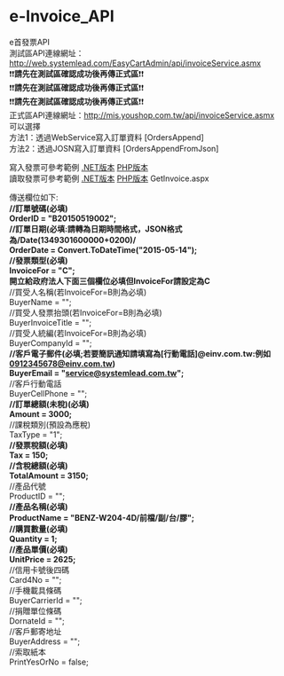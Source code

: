 # e-Invoice_API
e首發票API <br />
測試區API連線網址：http://web.systemlead.com/EasyCartAdmin/api/invoiceService.asmx <br />
:exclamation::exclamation:**請先在測試區確認成功後再傳正式區**:exclamation::exclamation:<br />
:exclamation::exclamation:**請先在測試區確認成功後再傳正式區**:exclamation::exclamation:<br />
:exclamation::exclamation:**請先在測試區確認成功後再傳正式區**:exclamation::exclamation:<br />
正式區API連線網址：http://mis.youshop.com.tw/api/invoiceService.asmx <br />
可以選擇 <br />
方法1：透過WebService寫入訂單資料 [OrdersAppend] <br />
方法2：透過JOSN寫入訂單資料 [OrdersAppendFromJson] <br />

寫入發票可參考範例  [.NET版本](https://github.com/SL-PD/e-Invoice_API/blob/master/AppendInvoice.aspx.cs)   [PHP版本](https://gist.github.com/SL-PD/1cc693c003cdc325c57aac2caac816f5)<br />
讀取發票可參考範例  [.NET版本](https://github.com/SL-PD/e-Invoice_API/blob/master/GetInvoice.aspx.cs)   [PHP版本](https://gist.github.com/SL-PD/6763b36bb04ae6f88d47338428687b69) GetInvoice.aspx <br />

傳送欄位如下: <br />
**//訂單號碼(必填)<br />OrderID = "B20150519002";<br />**
**//訂單日期(必填:請轉為日期時間格式，JSON格式為/Date(1349301600000+0200)/<br />OrderDate = Convert.ToDateTime("2015-05-14");** <br />
**//發票類型(必填)<br />InvoiceFor = "C";** <br />
**開立給政府法人下面三個欄位必填但InvoiceFor請設定為C**<br />
//買受人名稱(若InvoiceFor=B則為必填) <br />BuyerName = "";<br />
//買受人發票抬頭(若InvoiceFor=B則為必填) <br />BuyerInvoiceTitle = "";<br />
//買受人統編(若InvoiceFor=B則為必填) <br />BuyerCompanyId = "";<br />
**//客戶電子郵件(必填;若要簡訊通知請填寫為[行動電話]@einv.com.tw:例如 0912345678@einv.com.tw)<br />BuyerEmail = "service@systemlead.com.tw";** <br />
//客戶行動電話 <br />BuyerCellPhone = "";<br />
**//訂單總額(未稅)(必填)<br />Amount = 3000;** <br />
//課稅類別(預設為應稅) <br />TaxType = "1";<br />
**//發票稅額(必填)<br />Tax = 150;** <br />
**//含稅總額(必填)<br />TotalAmount = 3150;** <br />
//產品代號 <br />ProductID = "";<br />
**//產品名稱(必填)<br />ProductName = "BENZ-W204-4D/前檔/副/台/膠";** <br />
**//購買數量(必填)<br />Quantity = 1;** <br />
**//產品單價(必填)<br />UnitPrice = 2625;** <br />
//信用卡號後四碼 <br />Card4No = "";<br />
//手機載具條碼 <br />BuyerCarrierId = "";<br />
//捐贈單位條碼 <br />DornateId = "";<br />
//客戶郵寄地址 <br />BuyerAddress = "";<br />
//索取紙本 <br />PrintYesOrNo = false;<br />
